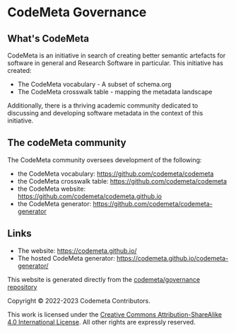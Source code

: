# CodeMeta Governance

## What's CodeMeta
CodeMeta is an initiative in search of creating better semantic artefacts for software in general and Research Software in particular.
This initiative has created:
- The CodeMeta vocabulary - A subset of schema.org 
- The CodeMeta crosswalk table - mapping the metadata landscape

Additionally, there is a thriving academic community dedicated to discussing and developing software metadata in the context of this initiative.


## The codeMeta community
The CodeMeta community oversees development of the following:

- the CodeMeta vocabulary: https://github.com/codemeta/codemeta
- the CodeMeta crosswalk table: https://github.com/codemeta/codemeta
- the CodeMeta website: https://github.com/codemeta/codemeta.github.io
- the CodeMeta generator: https://github.com/codemeta/codemeta-generator

## Links
- The website: https://codemeta.github.io/
- The hosted CodeMeta generator: https://codemeta.github.io/codemeta-generator/

This website is generated directly from the [codemeta/governance repository](https://github.com/codemeta/governance)

Copyright © 2022-2023 Codemeta Contributors.

This work is licensed under the [Creative Commons Attribution-ShareAlike 4.0 International License](https://creativecommons.org/licenses/by-sa/4.0/).
All other rights are expressly reserved.
